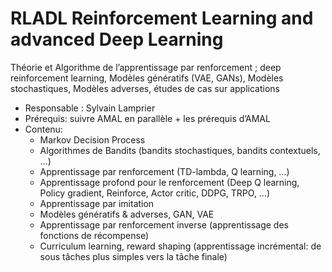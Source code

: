 # RLADL Reinforcement Learning and advanced Deep Learning
Théorie et Algorithme de l’apprentissage par renforcement ; deep reinforcement learning, Modèles génératifs
(VAE, GANs), Modèles stochastiques,
Modèles adverses, études de cas sur applications

* Responsable : Sylvain Lamprier
* Prérequis: suivre AMAL en parallèle + les prérequis d’AMAL
* Contenu:
  - Markov Decision Process
  - Algorithmes de Bandits (bandits stochastiques, bandits contextuels, …)
  - Apprentissage par renforcement (TD-lambda, Q learning, …)
  - Apprentissage profond pour le renforcement (Deep Q learning, Policy gradient, Reinforce, Actor critic, DDPG, TRPO, …)
  - Apprentissage par imitation
  - Modèles génératifs & adverses, GAN, VAE
  - Apprentissage par renforcement inverse (apprentissage des fonctions de récompense)
  - Curriculum learning, reward shaping (apprentissage incrémental: de sous tâches plus simples vers la tâche finale)
